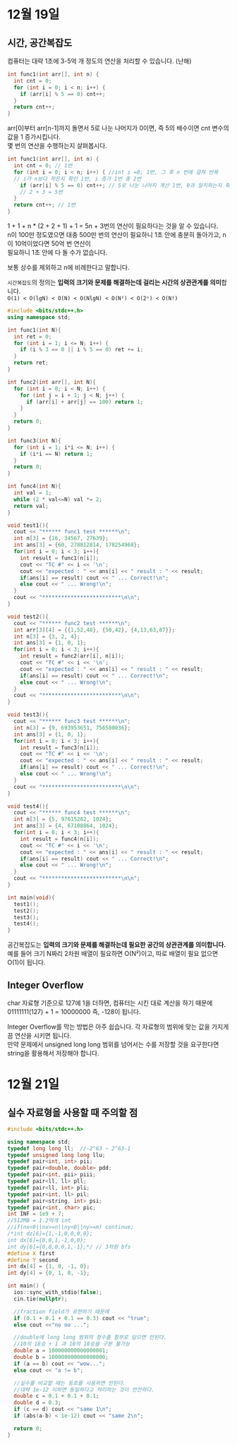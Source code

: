 # 12월 19일
## 시간, 공간복잡도 
컴퓨터는 대략 1초에 3-5억 개 정도의 연산을 처리할 수 있습니다. (난해)  
```c++
int func1(int arr[], int n) {
  int cnt = 0;
  for (int i = 0; i < n; i++) {
    if (arr[i] % 5 == 0) cnt++;
  }
  return cnt++;
}
```
arr[0]부터 arr[n-1]까지 돌면서 5로 나눈 나머지가 0이면, 즉 5의 배수이면 cnt 변수의 값을 1 증가시킵니다.  
몇 번의 연산을 수행하는지 살펴봅시다.  
```c++
int func1(int arr[], int n) {
  int cnt = 0; // 1번 
  for (int i = 0; i < n; i++) { //int i =0; 1번, 그 후 n 번에 걸쳐 반복 
  // i가 n보다 작은지 확인 1번, i 증가 1번 총 2번 
    if (arr[i] % 5 == 0) cnt++; // 5로 나눈 나머지 계산 1번, 0과 일치하는지 확인 2번, cnt 증가 총 3번
    // 2 + 3 = 5번 
  }
  return cnt++; // 1번 
}
```
1 + 1 + n * (2 + 2 + 1) + 1 = 5n + 3번의 연산이 필요하다는 것을 알 수 있습니다.  
n이 100만 정도였으면 대충 500만 번의 연산이 필요하니 1초 안에 충분히 돌아가고, n이 10억이었다면 50억 번 연산이  
필요하니 1초 안에 다 돌 수가 없습니다.  
  
보통 상수를 제외하고 n에 비례한다고 말합니다.  
  
`시간복잡도`의 정의는 **입력의 크기와 문제를 해결하는데 걸리는 시간의 상관관계를 의미**합니다.  
`O(1) < O(lgN) < O(N) < O(NlgN) < O(N²) < O(2ⁿ) < O(N!)`
```c++
#include <bits/stdc++.h>
using namespace std;

int func1(int N){
  int ret = 0;
  for (int i = 1; i <= N; i++) {
    if (i % 3 == 0 || i % 5 == 0) ret += i;
  }
  return ret;
}

int func2(int arr[], int N){
  for (int i = 0; i < N; i++) {
    for (int j = i + 1; j < N; j++) {
      if (arr[i] + arr[j] == 100) return 1;
    }
  }
  return 0;
}

int func3(int N){
  for (int i = 1; i*i <= N; i++) {
    if (i*i == N) return 1;
  }
  return 0;
}

int func4(int N){
  int val = 1;
  while (2 * val<=N) val *= 2;
  return val;
}

void test1(){
  cout << "****** func1 test ******\n";
  int n[3] = {16, 34567, 27639};
  int ans[3] = {60, 278812814, 178254968};
  for(int i = 0; i < 3; i++){
    int result = func1(n[i]);
    cout << "TC #" << i << '\n';
    cout << "expected : " << ans[i] << " result : " << result;
    if(ans[i] == result) cout << " ... Correct!\n";
    else cout << " ... Wrong!\n";
  }
  cout << "*************************\n\n";
}

void test2(){
  cout << "****** func2 test ******\n";
  int arr[3][4] = {{1,52,48}, {50,42}, {4,13,63,87}};
  int n[3] = {3, 2, 4};
  int ans[3] = {1, 0, 1};
  for(int i = 0; i < 3; i++){
    int result = func2(arr[i], n[i]);
    cout << "TC #" << i << '\n';
    cout << "expected : " << ans[i] << " result : " << result;
    if(ans[i] == result) cout << " ... Correct!\n";
    else cout << " ... Wrong!\n";
  }
  cout << "*************************\n\n";
}

void test3(){
  cout << "****** func3 test ******\n";
  int n[3] = {9, 693953651, 756580036};
  int ans[3] = {1, 0, 1};
  for(int i = 0; i < 3; i++){
    int result = func3(n[i]);
    cout << "TC #" << i << '\n';
    cout << "expected : " << ans[i] << " result : " << result;
    if(ans[i] == result) cout << " ... Correct!\n";
    else cout << " ... Wrong!\n";
  }
  cout << "*************************\n\n";
}

void test4(){
  cout << "****** func4 test ******\n";
  int n[3] = {5, 97615282, 1024};
  int ans[3] = {4, 67108864, 1024};
  for(int i = 0; i < 3; i++){
    int result = func4(n[i]);
    cout << "TC #" << i << '\n';
    cout << "expected : " << ans[i] << " result : " << result;
    if(ans[i] == result) cout << " ... Correct!\n";
    else cout << " ... Wrong!\n";
  }
  cout << "*************************\n\n";
}

int main(void){
  test1();
  test2();
  test3();
  test4();
}
```
공간복잡도는 **입력의 크기와 문제를 해결하는데 필요한 공간의 상관관계를 의미합니다.**  
예를 들어 크기 N짜리 2차원 배열이 필요하면 O(N²)이고, 따로 배열이 필요 없으면 O(1)이 됩니다.  

## Integer Overflow
char 자료형 기준으로 127에 1을 더하면, 컴퓨터는 시킨 대로 계산을 하기 때문에  
01111111(127) + 1 = 10000000 즉, -128이 됩니다.  
  
Integer Overflow를 막는 방법은 아주 쉽습니다. 각 자료형의 범위에 맞는 값을 가지게끔 연산을 시키면 됩니다.  
만약 문제에서 unsigned long long 범위를 넘어서는 수를 저장할 것을 요구한다면 string을 활용해서 저장해야 합니다.  
  
# 12월 21일
## 실수 자료형을 사용할 때 주의할 점 
```c++
#include <bits/stdc++.h>

using namespace std;
typedef long long ll;  //-2^63 ~ 2^63-1
typedef unsigned long long llu;
typedef pair<int, int> pii;
typedef pair<double, double> pdd;
typedef pair<int, pii> piii;
typedef pair<ll, ll> pll;
typedef pair<ll, int> pli;
typedef pair<int, ll> pil;
typedef pair<string, int> psi;
typedef pair<int, char> pic;
int INF = 1e9 + 7;
//512MB = 1.2억개 int
//if(nx<0||nx>=n||ny<0||ny>=m) continue;
/*int dz[6]={1,-1,0,0,0,0};
int dx[6]={0,0,1,-1,0,0};
int dy[6]={0,0,0,0,1,-1};*/ // 3차원 bfs
#define X first
#define Y second
int dx[4] = {1, 0, -1, 0};
int dy[4] = {0, 1, 0, -1};

int main() {
  ios::sync_with_stdio(false);
  cin.tie(nullptr);

  //fraction field가 유한하기 때문에
  if (0.1 + 0.1 + 0.1 == 0.3) cout << "true";
  else cout <<"no no ...";

  //double에 long long 범위의 정수를 함부로 담으면 안된다.
  //10의 18승 + 1 과 10의 18승을 구분 불가능
  double a = 100000000000000001;
  double b = 100000000000000000;
  if (a == b) cout << "wow...";
  else cout << "a != b";

  //실수를 비교할 때는 등호를 사용하면 안된다.
  //대략 1e-12 이하면 동일하다고 처리하는 것이 안전하다.
  double c = 0.1 + 0.1 + 0.1;
  double d = 0.3;
  if (c == d) cout << "same 1\n";
  if (abs(a-b) < 1e-12) cout << "same 2\n";

  return 0;
}
```
